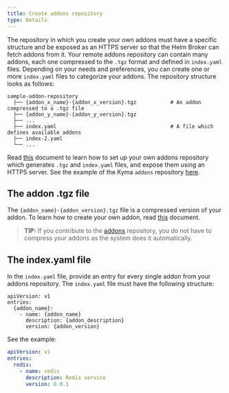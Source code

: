 ```yaml
---
title: Create addons repository
type: Details
---
```


The repository in which you create your own addons must have a specific structure and be exposed as an HTTPS server so that the Helm Broker can fetch addons from it. Your remote addons repository can contain many addons, each one compressed to the `.tgz` format and defined in `index.yaml` files. Depending on your needs and preferences, you can create one or more `index.yaml` files to categorize your addons. The repository structure looks as follows:

```
sample-addon-repository
  ├── {addon_x_name}-{addon_x_version}.tgz           # An addon compressed to a .tgz file
  ├── {addon_y_name}-{addon_y_version}.tgz        
  ├── ...                                      
  ├── index.yaml                                     # A file which defines available addons
  ├── index-2.yaml                              
  └── ...                                                    
```

Read [this](https://github.com/kyma-project/bundles/blob/master/docs/getting-started.md) document to learn how to set up your own addons repository which generates `.tgz` and `index.yaml` files, and expose them using an HTTPS server. See the example of the Kyma `addons` repository [here](https://github.com/kyma-project/bundles/releases).

## The addon .tgz file

The `{addon_name}-{addon_version}.tgz` file is a compressed version of your addon. To learn how to create your own addon, read [this](#details-create-addons) document.

>**TIP:** If you contribute to the [addons](https://github.com/kyma-project/bundles/tree/master/bundles) repository, you do not have to compress your addons as the system does it automatically.

## The index.yaml file

In the `index.yaml` file, provide an entry for every single addon from your addons repository. The `index.yaml` file must have the following structure:

```
apiVersion: v1
entries:
  {addon_name}:
    - name: {addon_name}
      description: {addon_description}
      version: {addon_version}
```

See the example:

```yaml
apiVersion: v1
entries:
  redis:
    - name: redis
      description: Redis service
      version: 0.0.1
```
